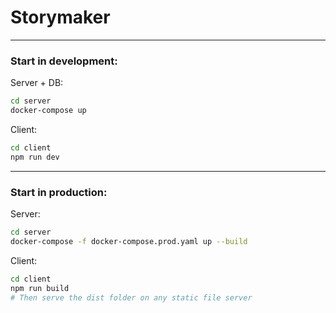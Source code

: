 # Storymaker
---

### Start in development:
Server + DB:
```sh
cd server
docker-compose up
```
Client:
```sh
cd client
npm run dev
```
---

### Start in production:
Server:
```sh
cd server
docker-compose -f docker-compose.prod.yaml up --build
```
Client:
```sh
cd client
npm run build
# Then serve the dist folder on any static file server
```
